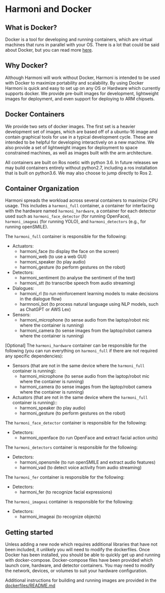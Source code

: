 # Harmoni and Docker

## What is Docker?
Docker is a tool for developing and running containers, which are virtual machines that runs in parallel with your OS. There is a lot that could be said about Docker, but you can read more [here](https://www.docker.com/).

## Why Docker?
Although Harmoni will work without Docker, Harmoni is intended to be used with Docker to maximize portability and scalability. By using Docker Harmoni is quick and easy to set up on any OS or Hardware which currently supports docker.  We provide pre-built images for development, lightweight images for deployment, and even support for deploying to ARM chipsets.

## Docker Containers
We provide two sets of docker images. The first set is a heavier development set of images, which are based off of a ubuntu-16 image and contain graphical tools for use in a typical development cycle. These are intended to be helpful for developing interactively on a new machine. We also provide a set of lightweight images for deployment to space constrained machines, as well as images built with the arm architecture. 

All containers are built on Ros noetic with python 3.6. In future releases we may build containers entirely without python2.7, including a ros installation that is built on python3.6. We may also choose to jump directly to Ros 2.

## Container Organization
Harmoni spreads the workload across several containers to maximize CPU usage. This includes a `harmoni_full` container, a container for interfacing with the hardware named `harmoni_hardware`, a container for each detector used such as `harmoni_face_detector` (for running OpenFace), `harmoni_imageai` (for running YOLO), and `harmoni_detectors` (e.g., for running openSMILE).

The `harmoni_full` container is responsible for the following:

   - Actuators:
      - harmoni_face (to display the face on the screen)
      - harmoni_web (to use a web GUI)
      - harmoni_speaker (to play audio)
      - harmoni_gesture (to perform gestures on the robot)
   - Detectors:
      - harmoni_sentiment (to analyse the sentiment of the text)
      - harmoni_stt (to transcribe speech from audio streaming)
   - Dialogues:
      - harmoni_rl (to run reinforcement learning models to make decisions in the dialogue flow)
      - harmnoni_bot (to process natural language using NLP models, such as ChatGPT or AWS Lex)
   - Sensors:
      - harmoni_microphone (to sense audio from the laptop/robot mic where the container is running)
      - harmoni_camera (to sense images from the laptop/robot camera where the container is running)

[Optional] The `harmoni_hardware` container can be responsible for the following (you can run everything on `harmoni_full` if there are not required any specific dependencies):

   - Sensors (that are not in the same device where the `harmoni_full` container is running):
      - harmoni_microphone (to sense audio from the laptop/robot mic where the container is running)
      - harmoni_camera (to sense images from the laptop/robot camera where the container is running)
   - Actuators (that are not in the same device where the `harmoni_full` container is running)::
      - harmoni_speaker (to play audio)
      - harmoni_gesture (to perform gestures on the robot)

The `harmoni_face_detector` container is responsible for the following:

   - Detectors:
      - harmoni_openface (to run OpenFace and extract facial action units)

The `harmoni_detectors` container is responsible for the following:

   - Detectors:
      - harmoni_opensmile (to run openSMILE and extract audio features)
      - harmoni_vad (to detect voice activity from audio streaming)

The `harmoni_fer` container is responsible for the following:

   - Detectors:
      - harmoni_fer (to recognize facial expressions)

The `harmoni_imageai` container is responsible for the following:

   - Detectors:
      - harmoni_imageai (to recognize objects)


## Getting started
Unless adding a new node which requires additional libraries that have not been included, it unlikely you will need to modify the dockerfiles. Once Docker has been installed, you should be able to quickly get up and running with docker-compose. Docker-compose files have been provided which launch core, hardware, and detector containers. You may need to modify the network, devices, or volumes to suit your hardware configuration.

Additional instructions for building and running images are provided in the [dockerfiles/README.md](https://github.com/micolspitale93/HARMONI/blob/dev/harmoni2.0/dockerfiles/README.md)
